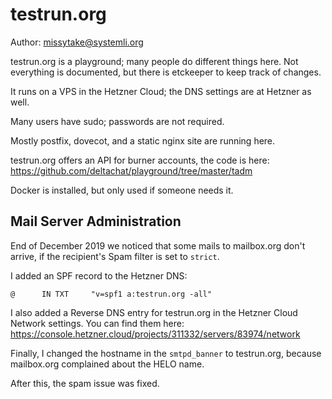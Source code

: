 # testrun.org

Author: missytake@systemli.org

testrun.org is a playground; many people do different things here. Not
everything is documented, but there is etckeeper to keep track of changes.

It runs on a VPS in the Hetzner Cloud; the DNS settings are at Hetzner as well.

Many users have sudo; passwords are not required.

Mostly postfix, dovecot, and a static nginx site are running here.

testrun.org offers an API for burner accounts, the code is here:
https://github.com/deltachat/playground/tree/master/tadm

Docker is installed, but only used if someone needs it.

## Mail Server Administration

End of December 2019 we noticed that some mails to mailbox.org don't arrive, if
the recipient's Spam filter is set to `strict`.

I added an SPF record to the Hetzner DNS:

```
@      IN TXT     "v=spf1 a:testrun.org -all"
```

I also added a Reverse DNS entry for testrun.org in the Hetzner Cloud Network
settings. You can find them here:
https://console.hetzner.cloud/projects/311332/servers/83974/network

Finally, I changed the hostname in the `smtpd_banner` to testrun.org, because
mailbox.org complained about the HELO name.

After this, the spam issue was fixed.

